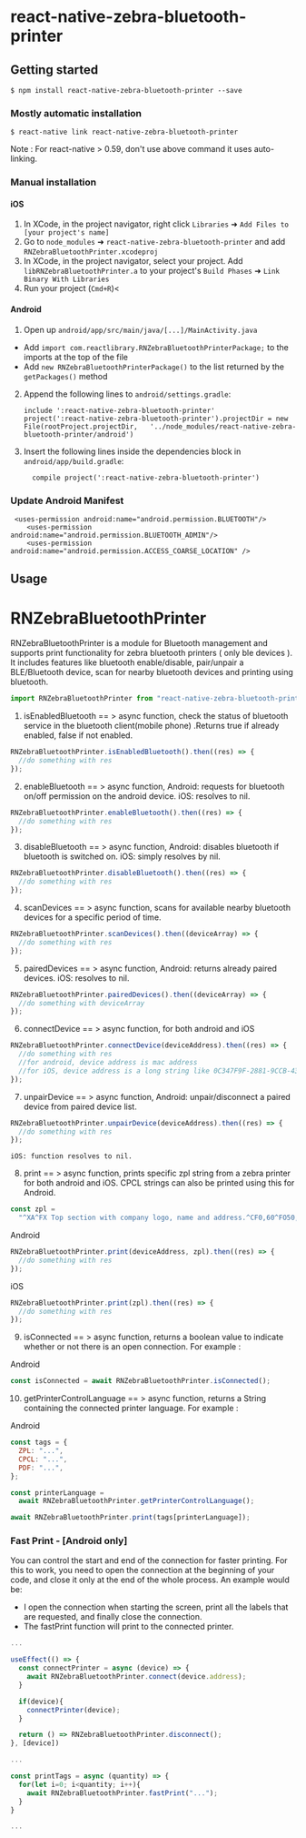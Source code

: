 # react-native-zebra-bluetooth-printer

## Getting started

`$ npm install react-native-zebra-bluetooth-printer --save`

### Mostly automatic installation

`$ react-native link react-native-zebra-bluetooth-printer`

Note : For react-native > 0.59, don't use above command it uses auto-linking.

### Manual installation

#### iOS

1. In XCode, in the project navigator, right click `Libraries` ➜ `Add Files to [your project's name]`
2. Go to `node_modules` ➜ `react-native-zebra-bluetooth-printer` and add `RNZebraBluetoothPrinter.xcodeproj`
3. In XCode, in the project navigator, select your project. Add `libRNZebraBluetoothPrinter.a` to your project's `Build Phases` ➜ `Link Binary With Libraries`
4. Run your project (`Cmd+R`)<

#### Android

1. Open up `android/app/src/main/java/[...]/MainActivity.java`

- Add `import com.reactlibrary.RNZebraBluetoothPrinterPackage;` to the imports at the top of the file
- Add `new RNZebraBluetoothPrinterPackage()` to the list returned by the `getPackages()` method

2. Append the following lines to `android/settings.gradle`:
   ```
   include ':react-native-zebra-bluetooth-printer'
   project(':react-native-zebra-bluetooth-printer').projectDir = new File(rootProject.projectDir, 	'../node_modules/react-native-zebra-bluetooth-printer/android')
   ```
3. Insert the following lines inside the dependencies block in `android/app/build.gradle`:
   ```
     compile project(':react-native-zebra-bluetooth-printer')
   ```

### Update Android Manifest

```
 <uses-permission android:name="android.permission.BLUETOOTH"/>
    <uses-permission android:name="android.permission.BLUETOOTH_ADMIN"/>
    <uses-permission android:name="android.permission.ACCESS_COARSE_LOCATION" />
```

## Usage

# RNZebraBluetoothPrinter

RNZebraBluetoothPrinter is a module for Bluetooth management and supports print functionality for zebra bluetooth printers ( only ble devices ).
It includes features like bluetooth enable/disable, pair/unpair a BLE/Bluetooth device, scan for nearby bluetooth devices and printing using bluetooth.

```javascript
import RNZebraBluetoothPrinter from "react-native-zebra-bluetooth-printer";
```

1. isEnabledBluetooth == > async function, check the status of bluetooth service in the bluetooth client(mobile phone) .Returns true if already enabled, false if not enabled.

```javascript
RNZebraBluetoothPrinter.isEnabledBluetooth().then((res) => {
  //do something with res
});
```

2. enableBluetooth == > async function,
   Android: requests for bluetooth on/off permission on the android device.
   iOS: resolves to nil.

```javascript
RNZebraBluetoothPrinter.enableBluetooth().then((res) => {
  //do something with res
});
```

3. disableBluetooth == > async function,
   Android: disables bluetooth if bluetooth is switched on.
   iOS: simply resolves by nil.

```javascript
RNZebraBluetoothPrinter.disableBluetooth().then((res) => {
  //do something with res
});
```

4. scanDevices == > async function, scans for available nearby bluetooth devices for a specific period of time.

```javascript
RNZebraBluetoothPrinter.scanDevices().then((deviceArray) => {
  //do something with res
});
```

5. pairedDevices == > async function,
   Android: returns already paired devices.
   iOS: resolves to nil.

```javascript
RNZebraBluetoothPrinter.pairedDevices().then((deviceArray) => {
  //do something with deviceArray
});
```

6. connectDevice == > async function, for both android and iOS

```javascript
RNZebraBluetoothPrinter.connectDevice(deviceAddress).then((res) => {
  //do something with res
  //for android, device address is mac address
  //for iOS, device address is a long string like 0C347F9F-2881-9CCB-43B0-205976944626
});
```

7. unpairDevice == > async function,
   Android: unpair/disconnect a paired device from paired device list.

```javascript
RNZebraBluetoothPrinter.unpairDevice(deviceAddress).then((res) => {
  //do something with res
});
```

    iOS: function resolves to nil.

8. print == > async function, prints specific zpl string from a zebra printer for both android and iOS. CPCL strings can also be printed using this for Android.

```javascript
const zpl =
  "^XA^FX Top section with company logo, name and address.^CF0,60^FO50,50^GB100,100,100^FS^ FO75,75 ^ FR ^ GB100, 100, 100 ^ FS^ FO88, 88 ^ GB50, 50, 50 ^ FS ^XZ";
```

Android

```javascript
RNZebraBluetoothPrinter.print(deviceAddress, zpl).then((res) => {
  //do something with res
});
```

iOS

```javascript
RNZebraBluetoothPrinter.print(zpl).then((res) => {
  //do something with res
});
```

9. isConnected == > async function, returns a boolean value to indicate whether or not there is an open connection.
   For example :

Android

```javascript
const isConnected = await RNZebraBluetoothPrinter.isConnected();
```

10. getPrinterControlLanguage == > async function, returns a String containing the connected printer language.
    For example :

Android

```javascript
const tags = {
  ZPL: "...",
  CPCL: "...",
  PDF: "...",
};

const printerLanguage =
  await RNZebraBluetoothPrinter.getPrinterControlLanguage();

await RNZebraBluetoothPrinter.print(tags[printerLanguage]);
```

### Fast Print - [Android only]

You can control the start and end of the connection for faster printing. For this to work, you need to open the connection at the beginning of your code, and close it only at the end of the whole process. An example would be:

- I open the connection when starting the screen, print all the labels that are requested, and finally close the connection.
- The fastPrint function will print to the connected printer.

```javascript
...

useEffect(() => {
  const connectPrinter = async (device) => {
    await RNZebraBluetoothPrinter.connect(device.address);
  }

  if(device){
    connectPrinter(device);
  }

  return () => RNZebraBluetoothPrinter.disconnect();
}, [device])

...

const printTags = async (quantity) => {
  for(let i=0; i<quantity; i++){
    await RNZebraBluetoothPrinter.fastPrint("...");
  }
}

...
```
